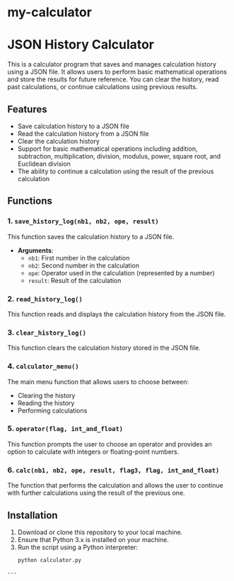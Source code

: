 # my-calculator
# JSON History Calculator

This is a calculator program that saves and manages calculation history using a JSON file. It allows users to perform basic mathematical operations and store the results for future reference. You can clear the history, read past calculations, or continue calculations using previous results.

## Features

- Save calculation history to a JSON file
- Read the calculation history from a JSON file
- Clear the calculation history
- Support for basic mathematical operations including addition, subtraction, multiplication, division, modulus, power, square root, and Euclidean division
- The ability to continue a calculation using the result of the previous calculation

## Functions

### 1. `save_history_log(nb1, nb2, ope, result)`

This function saves the calculation history to a JSON file.

- **Arguments**:
    - `nb1`: First number in the calculation
    - `nb2`: Second number in the calculation
    - `ope`: Operator used in the calculation (represented by a number)
    - `result`: Result of the calculation

### 2. `read_history_log()`

This function reads and displays the calculation history from the JSON file.

### 3. `clear_history_log()`

This function clears the calculation history stored in the JSON file.

### 4. `calculator_menu()`

The main menu function that allows users to choose between:
- Clearing the history
- Reading the history
- Performing calculations

### 5. `operator(flag, int_and_float)`

This function prompts the user to choose an operator and provides an option to calculate with integers or floating-point numbers.

### 6. `calc(nb1, nb2, ope, result, flag3, flag, int_and_float)`

The function that performs the calculation and allows the user to continue with further calculations using the result of the previous one.

## Installation

1. Download or clone this repository to your local machine.
2. Ensure that Python 3.x is installed on your machine.
3. Run the script using a Python interpreter:
   ```bash
   python calculator.py
  ```
---

